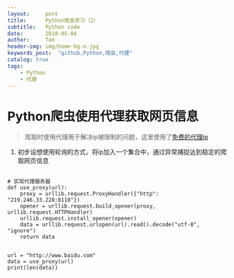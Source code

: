 ```yaml
---
layout:     post
title:      Python爬虫学习（2）
subtitle:   Python code
date:       2018-05-04
author:     Tao
header-img: img/home-bg-o.jpg
keywords_post:  "github,Python,爬虫,代理"
catalog: true
tags:
    - Python
    - 代理
---
```

# Python爬虫使用代理获取网页信息
>爬取时使用代理用于解决ip被限制的问题，这里使用了[免费的代理ip](http://www.xicidaili.com/nn/)
1. 初步设想使用轮询的方式，将ip加入一个集合中，通过异常捕捉达到稳定的爬取网页信息

```

# 实现代理服务器
def use_proxy(url):
    proxy = urllib.request.ProxyHandler({"http": "219.246.33.228:8118"})
    opener = urllib.request.build_opener(proxy, urllib.request.HTTPHandler)
    urllib.request.install_opener(opener)
    data = urllib.request.urlopen(url).read().decode("utf-8", "ignore")
    return data


url = "http://www.baidu.com"
data = use_proxy(url)
print(len(data))

```
